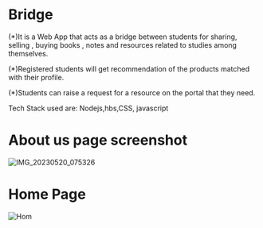 
# Bridge 


(*)It is a Web App that acts as a bridge between students for sharing, selling , buying books ,
notes and resources related to studies among themselves.

(*)Registered students will get recommendation of the products matched with their profile.

(*)Students can raise a request for a resource on the portal that they need.


Tech Stack used are:
Nodejs,hbs,CSS, javascript 

# About us page screenshot 

![IMG_20230520_075326](https://github.com/Prashant-1009/Bridge/assets/73630426/b64e1ee2-7ca2-4e08-9251-b99b6e3c1df4)

# Home Page 

![Hom](https://github.com/Prashant-1009/Bridge/assets/73630426/8f16af75-84f1-4516-9d13-86613d7b6dfb)












